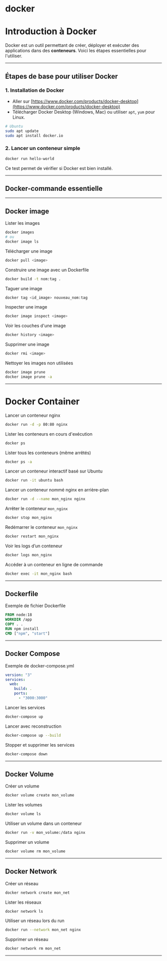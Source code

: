 # docker

#  Introduction à Docker

Docker est un outil permettant de créer, déployer et exécuter des applications dans des **conteneurs**. Voici les étapes essentielles pour l'utiliser.

---

##  Étapes de base pour utiliser Docker

### 1. Installation de Docker

- Aller sur [https://www.docker.com/products/docker-desktop](https://www.docker.com/products/docker-desktop)
- Télécharger Docker Desktop (Windows, Mac) ou utiliser `apt`, `yum` pour Linux.

```bash
# Ubuntu
sudo apt update
sudo apt install docker.io
```

### 2.  Lancer un conteneur simple

```bash
docker run hello-world
```

Ce test permet de vérifier si Docker est bien installé.

---

## Docker-commande essentielle 

---

##  Docker image 

 Lister les images
```bash
docker images
# ou
docker image ls
```

 Télécharger une image
```bash
docker pull <image>
```

Construire une image avec un Dockerfile
```bash
docker build -t nom:tag .
```

 Taguer une image
```bash
docker tag <id_image> nouveau_nom:tag
```

Inspecter une image
```bash
docker image inspect <image>
```

 Voir les couches d'une image
```bash
docker history <image>
```

 Supprimer une image
```bash
docker rmi <image>
```

 Nettoyer les images non utilisées
```bash
docker image prune
docker image prune -a
```

---

#  Docker Container

 Lancer un conteneur nginx
```bash
docker run -d -p 80:80 nginx
```

 Lister les conteneurs en cours d'exécution
```bash
docker ps
```

Lister tous les conteneurs (même arrêtés)
```bash
docker ps -a
```

 Lancer un conteneur interactif basé sur Ubuntu
```bash
docker run -it ubuntu bash
```

 Lancer un conteneur nommé nginx en arrière-plan
```bash
docker run -d --name mon_nginx nginx
```

 Arrêter le conteneur `mon_nginx`
```bash
docker stop mon_nginx
```

 Redémarrer le conteneur `mon_nginx`
```bash
docker restart mon_nginx
```

 Voir les logs d’un conteneur
```bash
docker logs mon_nginx
```
 Accéder à un conteneur en ligne de commande
```bash
docker exec -it mon_nginx bash
```

---

##  Dockerfile

 Exemple de fichier Dockerfile
```Dockerfile
FROM node:18
WORKDIR /app
COPY . .
RUN npm install
CMD ["npm", "start"]
```

---

##  Docker Compose

 Exemple de docker-compose.yml
```yaml
version: "3"
services:
  web:
    build: .
    ports:
      - "3000:3000"
```

 Lancer les services
```bash
docker-compose up
```

 Lancer avec reconstruction
```bash
docker-compose up --build
```

 Stopper et supprimer les services
```bash
docker-compose down
```

---

##  Docker Volume

 Créer un volume
```bash
docker volume create mon_volume
```

 Lister les volumes
```bash
docker volume ls
```

Utiliser un volume dans un conteneur
```bash
docker run -v mon_volume:/data nginx
```

 Supprimer un volume
```bash
docker volume rm mon_volume
```

---

##  Docker Network
 Créer un réseau
```bash
docker network create mon_net
```

 Lister les réseaux
```bash
docker network ls
```

 Utiliser un réseau lors du run
```bash
docker run --network mon_net nginx
```

Supprimer un réseau
```bash
docker network rm mon_net
```
---

